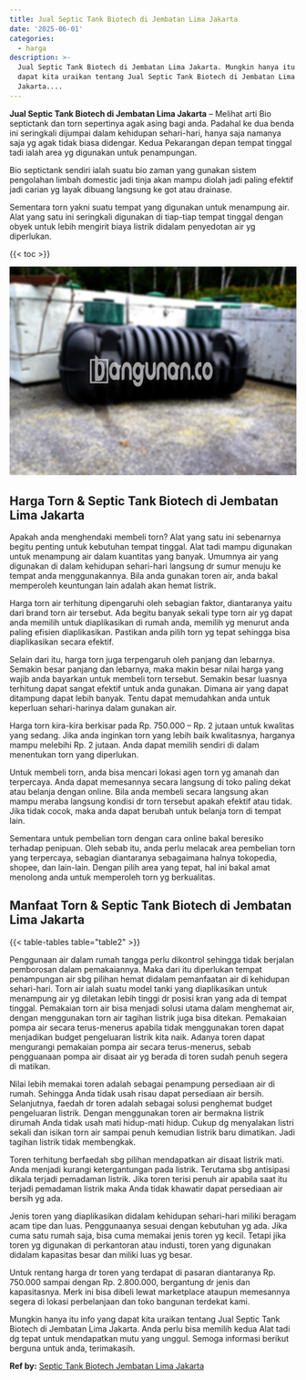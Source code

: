 ```yaml
---
title: Jual Septic Tank Biotech di Jembatan Lima Jakarta
date: '2025-06-01'
categories:
  - harga
description: >-
  Jual Septic Tank Biotech di Jembatan Lima Jakarta. Mungkin hanya itu info yang
  dapat kita uraikan tentang Jual Septic Tank Biotech di Jembatan Lima
  Jakarta....
---
```


**Jual Septic Tank Biotech di Jembatan Lima Jakarta** – Melihat arti Bio septictank dan torn sepertinya agak asing bagi anda. Padahal ke dua benda ini seringkali dijumpai dalam kehidupan sehari-hari, hanya saja namanya saja yg agak tidak biasa didengar. Kedua Pekarangan depan tempat tinggal tadi ialah area yg digunakan untuk penampungan.

Bio septictank sendiri ialah suatu bio zaman yang gunakan sistem pengolahan limbah domestic jadi tinja akan mampu diolah jadi paling efektif jadi carian yg layak dibuang langsung ke got atau drainase.

Sementara torn yakni suatu tempat yang digunakan untuk menampung air. Alat yang satu ini seringkali digunakan di tiap-tiap tempat tinggal dengan obyek untuk lebih mengirit biaya listrik didalam penyedotan air yg diperlukan.

{{< toc >}}

![Jual Septic Tank Biotech di Jembatan Lima Jakarta](/images/jual-bio-septictank-27.png)

## Harga Torn & Septic Tank Biotech di Jembatan Lima Jakarta

Apakah anda menghendaki membeli torn? Alat yang satu ini sebenarnya begitu penting untuk kebutuhan tempat tinggal. Alat tadi mampu digunakan untuk menampung air dalam kuantitas yang banyak. Umumnya air yang digunakan di dalam kehidupan sehari-hari langsung dr sumur menuju ke tempat anda menggunakannya. Bila anda gunakan toren air, anda bakal memperoleh keuntungan lain adalah akan hemat listrik.

Harga torn air terhitung dipengaruhi oleh sebagian faktor, diantaranya yaitu dari brand torn air tersebut. Ada begitu banyak sekali type torn air yg dapat anda memilih untuk diaplikasikan di rumah anda, memilih yg menurut anda paling efisien diaplikasikan. Pastikan anda pilih torn yg tepat sehingga bisa diaplikasikan secara efektif.

Selain dari itu, harga torn juga terpengaruh oleh panjang dan lebarnya. Semakin besar panjang dan lebarnya, maka makin besar nilai harga yang wajib anda bayarkan untuk membeli torn tersebut. Semakin besar luasnya terhitung dapat sangat efektif untuk anda gunakan. Dimana air yang dapat ditampung dapat lebih banyak. Tentu dapat memudahkan anda untuk keperluan sehari-harinya dalam gunakan air.

Harga torn kira-kira berkisar pada Rp. 750.000 – Rp. 2 jutaan untuk kwalitas yang sedang. Jika anda inginkan torn yang lebih baik kwalitasnya, harganya mampu melebihi Rp. 2 jutaan. Anda dapat memilih sendiri di dalam menentukan torn yang diperlukan.

Untuk membeli torn, anda bisa mencari lokasi agen torn yg amanah dan terpercaya. Anda dapat memesannya secara langsung di toko paling dekat atau belanja dengan online. Bila anda membeli secara langsung akan mampu meraba langsung kondisi dr torn tersebut apakah efektif atau tidak. Jika tidak cocok, maka anda dapat berubah untuk belanja torn di tempat lain.

Sementara untuk pembelian torn dengan cara online bakal beresiko terhadap penipuan. Oleh sebab itu, anda perlu melacak area pembelian torn yang terpercaya, sebagian diantaranya sebagaimana halnya tokopedia, shopee, dan lain-lain. Dengan pilih area yang tepat, hal ini bakal amat menolong anda untuk memperoleh torn yg berkualitas.

## Manfaat Torn & Septic Tank Biotech di Jembatan Lima Jakarta

{{< table-tables table="table2" >}}

Penggunaan air dalam rumah tangga perlu dikontrol sehingga tidak berjalan pemborosan dalam pemakaiannya. Maka dari itu diperlukan tempat penampungan air sbg pilihan hemat didalam pemanfaatan air di kehidupan sehari-hari. Torn air ialah suatu model tanki yang diaplikasikan untuk menampung air yg diletakan lebih tinggi dr posisi kran yang ada di tempat tinggal. Pemakaian torn air bisa menjadi solusi utama dalam menghemat air, dengan menggunakan torn air tagihan listrik juga bisa ditekan. Pemakaian pompa air secara terus-menerus apabila tidak menggunakan toren dapat menjadikan budget pengeluaran listrik kita naik. Adanya toren dapat mengurangi pemakaian pompa air secara terus-menerus, sebab pengguanaan pompa air disaat air yg berada di toren sudah penuh segera di matikan.

Nilai lebih memakai toren adalah sebagai penampung persediaan air di rumah. Sehingga Anda tidak usah risau dapat persediaan air bersih. Selanjutnya, faedah dr toren adalah sebagai solusi penghemat budget pengeluaran listrik. Dengan menggunakan toren air bermakna listrik dirumah Anda tidak usah mati hidup-mati hidup. Cukup dg menyalakan listri sekali dan isikan torn air sampai penuh kemudian listrik baru dimatikan. Jadi tagihan listrik tidak membengkak.

Toren terhitung berfaedah sbg pilihan mendapatkan air disaat listrik mati. Anda menjadi kurangi ketergantungan pada listrik. Terutama sbg antisipasi dikala terjadi pemadaman listrik. Jika toren terisi penuh air apabila saat itu terjadi pemadaman listrik maka Anda tidak khawatir dapat persediaan air bersih yg ada.

Jenis toren yang diaplikasikan didalam kehidupan sehari-hari miliki beragam acam tipe dan luas. Penggunaanya sesuai dengan kebutuhan yg ada. Jika cuma satu rumah saja, bisa cuma memakai jenis toren yg kecil. Tetapi jika toren yg digunakan di perkantoran atau industi, toren yang digunakan didalam kapasitas besar dan miliki luas yg besar.

Untuk rentang harga dr toren yang terdapat di pasaran diantaranya Rp. 750.000 sampai dengan Rp. 2.800.000, bergantung dr jenis dan kapasitasnya. Merk ini bisa dibeli lewat marketplace ataupun memesannya segera di lokasi perbelanjaan dan toko bangunan terdekat kami.

Mungkin hanya itu info yang dapat kita uraikan tentang Jual Septic Tank Biotech di Jembatan Lima Jakarta. Anda perlu bisa memilih kedua Alat tadi dg tepat untuk mendapatkan mutu yang unggul. Semoga informasi berikut berguna untuk anda, terimakasih.

**Ref by:** [Septic Tank Biotech Jembatan Lima Jakarta](https://id.wikipedia.org/wiki/Septic)
